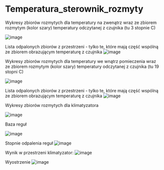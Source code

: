 # Temperatura_sterownik_rozmyty
Wykresy zbiorów rozmytych dla temperatury na zwenątrz wraz ze zbiorem rozmytym (kolor szary) temperatury odczytanej z czujnika (tu 3 stopnie C)

![image](https://github.com/user-attachments/assets/2f8165bd-6753-486c-9f73-e99c283a1b00)

Lista odpalonych zbiorów z przestrzeni - tylko te, które mają część wspólną ze zbiorem obrazującym temperaturę z czujnika ![image](https://github.com/user-attachments/assets/6d0fe1f7-1446-4b87-a98b-7cca4ca4cd52)



Wykresy zbiorów rozmytych dla temperatury we wnątrz pomieczenia wraz ze zbiorem rozmytym (kolor szary) temperatury odczytanej z czujnika (tu 19 stopni C)

![image](https://github.com/user-attachments/assets/d9d7ba3b-2074-45a3-9109-ba98613291e2)

Lista odpalonych zbiorów z przestrzeni - tylko te, które mają część wspólną ze zbiorem obrazującym temperaturę z czujnika
![image](https://github.com/user-attachments/assets/d1c742c1-b682-4a60-8165-0b398347e79d)


Wykresy zbiorów rozmytych dla klimatyzatora

![image](https://github.com/user-attachments/assets/bbaa7b52-b5ed-4c5d-8b05-4e3c3ad1493f)

Baza reguł

![image](https://github.com/user-attachments/assets/46a476fa-828f-4263-882c-36a54e0765bd)

Stopnie odpalenia reguł
![image](https://github.com/user-attachments/assets/377ec834-307b-4f31-96d3-2b49e92234ef)

Wynik w przestrzeni klimatyzator:
![image](https://github.com/user-attachments/assets/bb3a0574-ccbd-4af8-a28c-b5518e5126a8)

Wyostrzenie
![image](https://github.com/user-attachments/assets/74eb2e27-2fc6-42f3-96ed-80879ecaed98)




